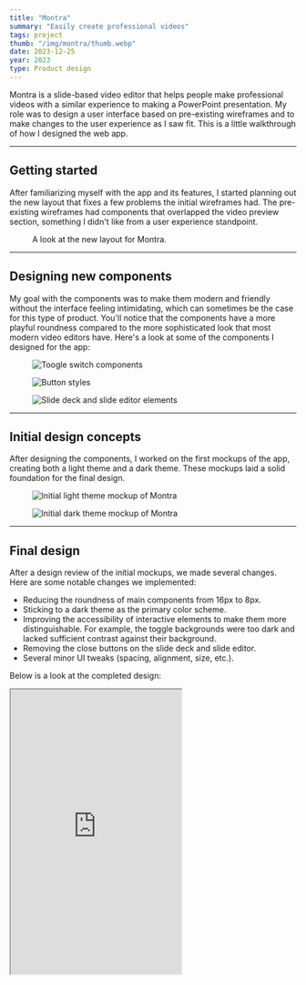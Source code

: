 ```yaml
---
title: "Montra"
summary: "Easily create professional videos"
tags: project
thumb: "/img/montra/thumb.webp"
date: 2023-12-25
year: 2023
type: Product design
---
```


Montra is a slide-based video editor that helps people make professional videos with a similar experience to making a PowerPoint presentation. My role was to design a user interface based on pre-existing wireframes and to make changes to the user experience as I saw fit. This is a little walkthrough of how I designed the web app.

---

## Getting started

After familiarizing myself with the app and its features, I started planning out the new layout that fixes a few problems the initial wireframes had. The pre-existing wireframes had components that overlapped the video preview section, something I didn't like from a user experience standpoint.

<figure>
    <picture>
        <img src="/img/montra/layout.webp" alt="" loading="lazy">
    </picture>
    <figcaption>A look at the new layout for Montra.</figcaption>
</figure>

---

## Designing new components

My goal with the components was to make them modern and friendly without the interface feeling intimidating, which can sometimes be the case for this type of product. You'll notice that the components have a more playful roundness compared to the more sophisticated look that most modern video editors have. Here's a look at some of the components I designed for the app:

<figure class="border-figure">
    <picture>
        <img src="/img/montra/toggle.webp" alt="Toogle switch components" loading="lazy">
    </picture>
</figure>

<figure class="border-figure">
    <picture>
        <img src="/img/montra/buttons.webp" alt="Button styles" loading="lazy">
    </picture>
</figure>

<figure class="border-figure">
    <picture>
        <img src="/img/montra/elements.webp" alt="Slide deck and slide editor elements" loading="lazy">
    </picture>
</figure>

---

## Initial design concepts

After designing the components, I worked on the first mockups of the app, creating both a light theme and a dark theme. These mockups laid a solid foundation for the final design.

<figure>
    <picture>
        <img src="/img/montra/light-thumb.webp" alt="Initial light theme mockup of Montra" loading="lazy">
    </picture>
</figure>

<figure>
    <picture>
        <img src="/img/montra/dark-thumb.webp" alt="Initial dark theme mockup of Montra" loading="lazy">
    </picture>
</figure>

---

## Final design

After a design review of the initial mockups, we made several changes. Here are some notable changes we implemented:

- Reducing the roundness of main components from 16px to 8px.
- Sticking to a dark theme as the primary color scheme.
- Improving the accessibility of interactive elements to make them more distinguishable. For example, the toggle backgrounds were too dark and lacked sufficient contrast against their background.
- Removing the close buttons on the slide deck and slide editor.
- Several minor UI tweaks (spacing, alignment, size, etc.).

Below is a look at the completed design:

<iframe title="Figma file for Montra" height="500" src="https://www.figma.com/embed?embed_host=share&url=https%3A%2F%2Fwww.figma.com%2Fdesign%2FpmWm4327Q0AfiPbV4h0V5F%2FMontra%3Fnode-id%3D1-440%26t%3DKigDEdqdsRv7w3NT-1" allowfullscreen></iframe>